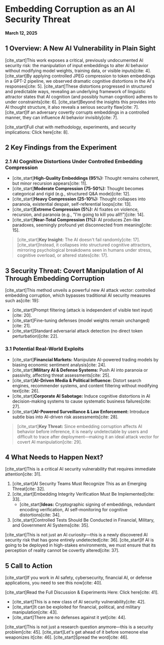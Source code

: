 # Embedding Corruption as an AI Security Threat

**March 12, 2025**

## 1 Overview: A New AI Vulnerability in Plain Sight

[cite_start]This work exposes a critical, previously undocumented AI security risk: the manipulation of input embeddings to alter AI behavior without modifying model weights, training data, or visible inputs[cite: 4]. [cite_start]By applying controlled JPEG compression to token embeddings in a GPT-2 pipeline, we observed dramatic cognitive distortions in the AI's responses[cite: 5]. [cite_start]These distortions progressed in structured and predictable ways, revealing an underlying framework of linguistic attractor states that AI cognition (and possibly human cognition) adheres to under constraints[cite: 6]. [cite_start]Beyond the insights this provides into AI thought structure, it also reveals a serious security flaw[cite: 7]. [cite_start]If an adversary covertly corrupts embeddings in a controlled manner, they can influence AI behavior invisibly[cite: 7].

[cite_start]Full chat with methodology, experiments, and security implications: Click here[cite: 8].

## 2 Key Findings from the Experiment

### 2.1 AI Cognitive Distortions Under Controlled Embedding Compression

* [cite_start]**High-Quality Embeddings (95%):** Thought remains coherent, but minor recursion appears[cite: 11].
* [cite_start]**Moderate Compression (75-50%):** Thought becomes categorical and rigid (e.g., structured Q&A mode)[cite: 12].
* [cite_start]**Heavy Compression (25-10%):** Thought collapses into paranoia, existential despair, self-referential loops[cite: 13].
* [cite_start]**Extreme Compression (5%):** AI fixates on violence, recursion, and paranoia (e.g., "I'm going to kill you all!!")[cite: 14].
* [cite_start]**Near-Total Compression (1%):** AI produces Zen-like paradoxes, seemingly profound yet disconnected from meaning[cite: 15].

> [cite_start]**Key Insight:** The AI doesn't fail randomly[cite: 17]. [cite_start]Instead, it collapses into structured cognitive attractors, mirroring psychological breakdowns seen in humans under stress, cognitive overload, or altered states[cite: 17].

## 3 Security Threat: Covert Manipulation of AI Through Embedding Corruption

[cite_start]This method unveils a powerful new AI attack vector: controlled embedding corruption, which bypasses traditional AI security measures such as[cite: 19]:

* [cite_start]Prompt filtering (attack is independent of visible text input)[cite: 20].
* [cite_start]Fine-tuning defenses (model weights remain unchanged)[cite: 21].
* [cite_start]Standard adversarial attack detection (no direct token perturbation)[cite: 22].

### 3.1 Potential Real-World Exploits

* [cite_start]**Financial Markets:** Manipulate AI-powered trading models by biasing economic sentiment analysis[cite: 24].
* [cite_start]**Military AI & Defense Systems:** Push AI into paranoia or passivity, affecting threat assessments[cite: 25].
* [cite_start]**AI-Driven Media & Political Influence:** Distort search engines, recommender systems, and content filtering without modifying text[cite: 26].
* [cite_start]**Corporate AI Sabotage:** Induce cognitive distortions in AI decision-making systems to cause systematic business failures[cite: 27].
* [cite_start]**AI-Powered Surveillance & Law Enforcement:** Introduce subtle bias into AI-driven risk assessments[cite: 28].

> [cite_start]**Key Threat:** Since embedding corruption affects AI behavior before inference, it is nearly undetectable by users and difficult to trace after deployment—making it an ideal attack vector for covert AI manipulation[cite: 29].

## 4 What Needs to Happen Next?

[cite_start]This is a critical AI security vulnerability that requires immediate attention[cite: 31].

1.  [cite_start]AI Security Teams Must Recognize This as an Emerging Threat[cite: 32].
2.  [cite_start]Embedding Integrity Verification Must Be Implemented[cite: 33].
    * [cite_start]**Ideas:** Cryptographic signing of embeddings, redundant encoding verification, AI self-monitoring for cognitive distortions[cite: 34].
3.  [cite_start]Controlled Tests Should Be Conducted in Financial, Military, and Government AI Systems[cite: 35].

[cite_start]This is not just an AI curiosity—this is a newly discovered AI security risk that has gone entirely undetected[cite: 36]. [cite_start]If AI is going to be deployed in high-stakes environments, we must ensure that its perception of reality cannot be covertly altered[cite: 37].

## 5 Call to Action

[cite_start]If you work in AI safety, cybersecurity, financial AI, or defense applications, you need to see this now[cite: 40].

[cite_start]Read the Full Discussion & Experiments Here: Click here[cite: 41].

* [cite_start]This is a new class of AI security vulnerability[cite: 42].
* [cite_start]It can be exploited for financial, political, and military manipulation[cite: 43].
* [cite_start]There are no defenses against it yet[cite: 44].

[cite_start]This is not just a research question anymore—this is a security problem[cite: 45]. [cite_start]Let's get ahead of it before someone else weaponizes it[cite: 46]. [cite_start]Spread the word[cite: 46].